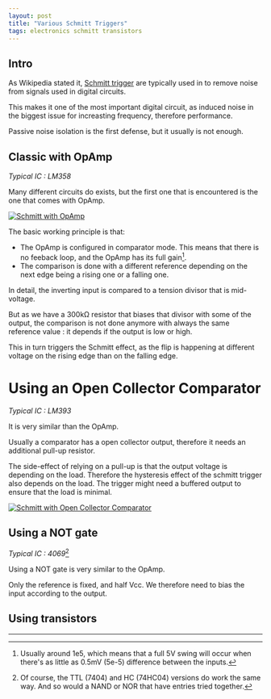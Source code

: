 ```yaml
---
layout: post
title: "Various Schmitt Triggers"
tags: electronics schmitt transistors
---
```


## Intro

As Wikipedia stated it, [Schmitt
trigger](https://en.wikipedia.org/wiki/Schmitt_trigger) are typically used in
to remove noise from signals used in digital circuits.

This makes it one of the most important digital circuit, as induced noise in
the biggest issue for increasting frequency, therefore performance.

Passive noise isolation is the first defense, but it usually is not enough.

## Classic with OpAmp

*Typical IC : LM358*

Many different circuits do exists, but the first one that is encountered
is the one that comes with OpAmp.

[
![Schmitt with OpAmp](../../../assets/images/circuit-20220605-1810.svg)
](
https://www.falstad.com/circuit/circuitjs.html?ctz=CQAgjCAMB0l3BWcMBMcUHYMGZIA4UA2ATmIxAUgoqoQFMBaMMAKACcQAWPKlPPLjxDZCAqmHjwWAd0G9OVbr35R2ckHwEJiKDSqq5JMijr1bTKFJ1Wztuy9cJWNzyCwDm6kQKXC81qjdZXzQfbHt8VQA3LnCNSOwReLFwLjhUwKhoBBYAJWEk0LNkqFSFDWyKpEDslm9YiLDdME4A1Q4QlWx-YvFJODy-a01hBHt9UvLq0pgcgEN1BxN7Zy1SiX6QBhhE7E4UHRRmbgROYi5YJyxODEJmf1Pm-rrRZZdrO3BbmbUna1xHM56n0Bp4-sJXuDum03GAnCBwUsoZBhiAACZ0ABmcwArgAbAAuDDxdDRGRmsFYAHsQOdCG0FMQBBIEdAGbThOBsOtudgWEA
)

The basic working principle is that:

* The OpAmp is configured in comparator mode. This means that there is no
  feeback loop, and the OpAmp has its full gain[^1].
* The comparison is done with a different reference depending on the next edge
  being a rising one or a falling one.

[^1]: Usually around 1e5, which means that a full 5V swing will occur when
there's as little as 0.5mV (5e-5) difference between the inputs.

In detail, the inverting input is compared to a tension divisor that is
mid-voltage.

But as we have a 300kΩ resistor that biases that divisor with some of the
output, the comparison is not done anymore with always the same reference
value : it depends if the output is low or high.

This in turn triggers the Schmitt effect, as the flip is happening at
different voltage on the rising edge than on the falling edge.

# Using an Open Collector Comparator

*Typical IC : LM393*

It is very similar than the OpAmp.

Usually a comparator has a open collector output, therefore it needs an
additional pull-up resistor.

The side-effect of relying on a pull-up is that the output voltage is depending
on the load. Therefore the hysteresis effect of the schmitt trigger also
depends on the load. The trigger might need a buffered output to ensure that
the load is minimal.

[
![Schmitt with Open Collector Comparator](../../../assets/images/circuit-20220605-1810.svg)
](https://www.falstad.com/circuit/circuitjs.html?ctz=CQAgjCAMB0l3BWcMBMcUHYMGZIA4UA2ATmIxAUgoqoQFMBaMMAKACcQAWPKlPPLjxDZCAqmHjwWAd0G9OVbr35R2ckHwEJiKDSqq5JMijr1bTKFJ1Wztuy9cJWNzyCwDm6kQKXC81qjdZXzQfbHt8VQA3LnCNSOwReLFwLjhUwKhoBBYAJWEk0LNkqFSFDWyKpEDslm9YiLDdME4A1Q4QlWx-YvFJODy-a01hBHt9UvLq0pgc+qdh51EBBxm1BeFIR2d6voHPDfmdnsCWMCcQDdXDrY0QABM6ADMAQwBXABsAFwYPunuMjNYKwFBAQs47C5rBA8AAdADOYAQCKYyMR-UgCOwsEgIk4xG6GEskDInEIKJgYEshAQCBwkDGCEIGAUKAREkkUARaHZGM5YARbg4kNWkJabQ5bnyYtaFEI4llmSmMyyOQA9iBiJc2gpiAIJJdoDrNcJwLpxLpsCwgA)

## Using a NOT gate

*Typical IC : 4069*[^2]

Using a NOT gate is very similar to the OpAmp. 

[^2]: Of course, the TTL (7404) and HC (74HC04) versions do work the same way. And so would a NAND or NOR that have entries tried together.

Only the reference is fixed, and half Vcc. We therefore need to bias the input
according to the output. 

## Using transistors


---


